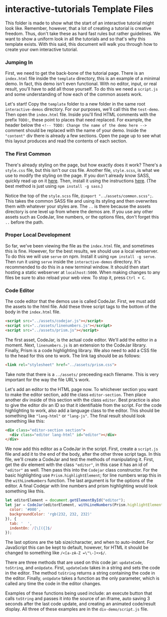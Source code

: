 # interactive-tutorials Template Files

This folder is made to show what the start of an interactive tutorial might look like.
Remember, however, that a lot of creating a tutorial is creative freedom.
Thus, don't take these as hard fast rules but rather guidelines.
We want to show a uniform look in all the tutorials and so that's why this template exists.
With this said, this document will walk you through how to create your own interactive tutorial.

### Jumping In

First, we need to get the back-bone of the tutorial page.
There is an `index.html` file inside the `template` directory, this is an example of a minimal demo.
In fact, this demo isn't even functional.
With no editor, input, or real result, you'll have to add all those yourself.
To do this we need a `script.js` and some understanding of how each of the common assets work.

Let's start!
Copy the `template` folder to a new folder in the same root `interactive-demos` directory.
For our purposes, we'll call this the `test-demo`.
Then open the `index.html` file.
Inside you'll find HTML comments with the prefix `TODO:`, these point to places that need replaced.
For example, the header below the `<!-- TODO: Change the name of the demo here -->` comment should be replaced with the name of your demo.
Inside the `"content"` div there is already a few sections.
Open the page up to see what this layout produces and read the contents of each section.

### The First Common

There's already styling on the page, but how exactly does it work?
There's a `style.css` file, but this isn't our css file.
Another file, `style.scss`, is what we use to modify the styling on the page.
If you don't already know SASS, quickly read up on it [here][0].
Then, install it using the instructions [here][1].
(The best method is just using `npm install -g sass`.)

Notice the top of the `style.scss` file, `@import "../assets/common.scss";`.
This takes the common SASS file and using its styling and then overwrites them with whatever your styles are.
The `..` is there because the assets directory is one level up from where the demos are.
If you use any other assets such as CodeJar, line numbers, or the options files, don't forget this `..` before the path.

### Proper Local Development

So far, we've been viewing the file as the `index.html` file, and sometimes this is fine.
However, for the best results, we should use a local webserver.
To do this we will use `serve` on npm.
Install it using `npm install -g serve`.
Then run it using `serve` inside the `interactive-demos` directory.
It's recommended to do this in a new terminal window.
It should then start hosting a static webserver at `localhost:5000`.
When making changes to any files be sure to also reload your web view.
To stop it, press `Ctrl + C`.

### Code Editor

The code editor that the demos use is called CodeJar.
First, we must add the assets to the html file.
Add these three script tags to the bottom of the body in the `index.html` file.

```html
<script src="../assets/codejar.js"></script>
<script src="../assets/linenumbers.js"></script>
<script src="../assets/prism.js"></script>
```

The first asset, CodeJar, is the actual code editor.
We'll add the editor in a moment.
Next, `linenumbers.js` is an extension to the CodeJar library.
Finally, Prism is a code highlighting library.
We also need to add a CSS file to the head for this one to work.
The link tag should be as follows:

```html
<link rel="stylesheet" href="../assets/prism.css">
```

Take note that there is a `../assets/` preceeding each filename.
This is very important for the way the file URL's work.

Let's add an editor to the HTML page now.
To whichever section you want to make the editor section, add the class `editor-section`.
Then place another div inside of this section with the class `editor`.
Best practice is also to give the editor div an ID so that it identifiable from the script.
For the code highlighting to work, also add a language class to the editor.
This should be something like `"lang-html"` or `"lang-js"`.
The final result should look something like this:

```html
<div class="editor-section section">
  <div class="editor lang-html" id="editor"></div>
</div>
```

We now add this editor as a CodeJar in the script.
First, create a `script.js` file and add it to the end of the body, after the other three script tags.
In this file, we'll create a CodeJar and test the methods of manipulating it.
First, get the div element with the class `"editor"`, in this case it has an id of `"editor"` as well.
Then pass this into the `Codejar` class constructor.
For the basic highlighting use `Prism.highlightElement`; for line numbers wrap this in the `withLineNumbers` function.
The last argument is for the options of the editor.
A final Codejar with line numbers and prism highlighting would look something like this.

```js
let editorElement = document.getElementById("editor");
let jar = CodeJar(editorElement, withLineNumbers(Prism.highlightElement, {
  color: '#000',
  backgroundColor: 'rgb(232, 232, 232)'
}), {
  tab: '  ',
  indentOn: /[\[({]$/
});
```

The last options are the tab size/character, and when to auto-indent.
For JavaScript this can be kept to default, however, for HTML it should be changed to something like `/<[a-zA-Z =\"\-]+>$/`.

There are three methods that are used on this code jar: `updateCode`, `toString`, and `onUpdate`.
First, `updateCode` takes in a string and sets the code in the editor.
The method `toString` returns a string containing the code in the editor.
Finally, `onUpdate` takes a function as the only parameter, which is called any time the code in the editor changes.

Examples of these functions being used include: an execute button that calls `toString` and passes it into the source of an iframe, auto saving 3 seconds after the last code update, and creating an animated code/result display.
All three of these examples are in the `div-demo/script.js` file.


[0]: https://sass-lang.com/guide
[1]: https://sass-lang.com/install
